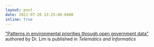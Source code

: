 ```yaml
---
layout: post
date: 2021-07-26 13:25:00-0400
inline: true
---
```

["Patterns in environmental priorities through open government data"](https://doi.org/10.1016/j.tele.2021.101678) authored by Dr. Lim is published in *Telematics and Informatics*
